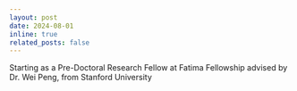 ```yaml
---
layout: post
date: 2024-08-01
inline: true
related_posts: false
---
```


Starting as a Pre-Doctoral Research Fellow at Fatima Fellowship advised by Dr. Wei Peng, from Stanford University

